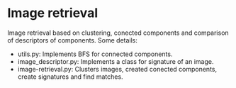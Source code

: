 # Image retrieval

Image retrieval based on clustering, conected components and comparison of descriptors of components. Some details:

* utils.py: Implements BFS for connected components.
* image\_descriptor.py: Implements a class for signature of an image.
* image-retrieval.py: Clusters images, created conected components, create signatures and find matches.



